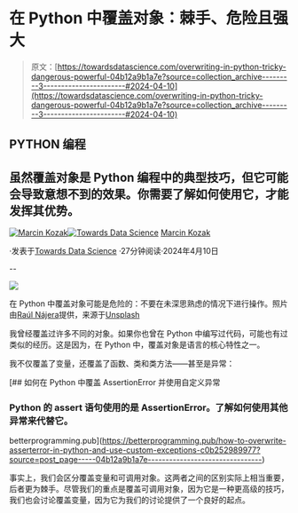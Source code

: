 # 在 Python 中覆盖对象：棘手、危险且强大

> 原文：[https://towardsdatascience.com/overwriting-in-python-tricky-dangerous-powerful-04b12a9b1a7e?source=collection_archive---------3-----------------------#2024-04-10](https://towardsdatascience.com/overwriting-in-python-tricky-dangerous-powerful-04b12a9b1a7e?source=collection_archive---------3-----------------------#2024-04-10)

## PYTHON 编程

## 虽然覆盖对象是 Python 编程中的典型技巧，但它可能会导致意想不到的效果。你需要了解如何使用它，才能发挥其优势。

[](https://medium.com/@nyggus?source=post_page---byline--04b12a9b1a7e--------------------------------)[![Marcin Kozak](../Images/d7faf62e48ed81dab5d8ad92819fff54.png)](https://medium.com/@nyggus?source=post_page---byline--04b12a9b1a7e--------------------------------)[](https://towardsdatascience.com/?source=post_page---byline--04b12a9b1a7e--------------------------------)[![Towards Data Science](../Images/a6ff2676ffcc0c7aad8aaf1d79379785.png)](https://towardsdatascience.com/?source=post_page---byline--04b12a9b1a7e--------------------------------) [Marcin Kozak](https://medium.com/@nyggus?source=post_page---byline--04b12a9b1a7e--------------------------------)

·发表于[Towards Data Science](https://towardsdatascience.com/?source=post_page---byline--04b12a9b1a7e--------------------------------) ·27分钟阅读·2024年4月10日

--

![](../Images/24603710e2708d773ede8bac7ae78647.png)

在 Python 中覆盖对象可能是危险的：不要在未深思熟虑的情况下进行操作。照片由[Raúl Nájera](https://unsplash.com/@reinf?utm_source=medium&utm_medium=referral)提供，来源于[Unsplash](https://unsplash.com/?utm_source=medium&utm_medium=referral)

我曾经覆盖过许多不同的对象。如果你也曾在 Python 中编写过代码，可能也有过类似的经历。这是因为，在 Python 中，覆盖对象是语言的核心特性之一。

我不仅覆盖了变量，还覆盖了函数、类和类方法——甚至是异常：

[](https://betterprogramming.pub/how-to-overwrite-asserterror-in-python-and-use-custom-exceptions-c0b252989977?source=post_page-----04b12a9b1a7e--------------------------------) [## 如何在 Python 中覆盖 AssertionError 并使用自定义异常

### Python 的 assert 语句使用的是 AssertionError。了解如何使用其他异常来代替它。

betterprogramming.pub](https://betterprogramming.pub/how-to-overwrite-asserterror-in-python-and-use-custom-exceptions-c0b252989977?source=post_page-----04b12a9b1a7e--------------------------------)

事实上，我们会区分覆盖变量和可调用对象。这两者之间的区别实际上相当重要，后者更为棘手。尽管我们的重点是覆盖可调用对象，因为它是一种更高级的技巧，我们也会讨论覆盖变量，因为它为我们的讨论提供了一个良好的起点。

